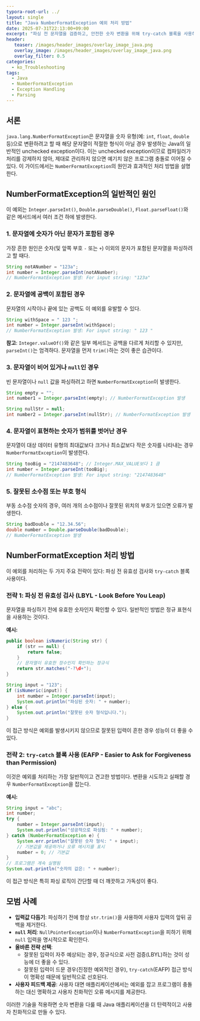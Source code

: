 ```yaml
---
typora-root-url: ../
layout: single
title: "Java NumberFormatException 예외 처리 방법"
date: 2025-07-31T22:13:00+09:00
excerpt: "파싱 전 문자열을 검증하고, 안전한 숫자 변환을 위해 try-catch 블록을 사용하여 Java의 NumberFormatException을 예방하고 처리하는 방법을 배웁니다."
header:
   teaser: /images/header_images/overlay_image_java.png
   overlay_image: /images/header_images/overlay_image_java.png
   overlay_filter: 0.5
categories:
  - ko_Troubleshooting
tags:
  - Java
  - NumberFormatException
  - Exception Handling
  - Parsing
---
```


## 서론

`java.lang.NumberFormatException`은 문자열을 숫자 유형(예: `int`, `float`, `double` 등)으로 변환하려고 할 때 해당 문자열이 적절한 형식이 아닐 경우 발생하는 Java의 일반적인 unchecked exception이다. 이는 unchecked exception이므로 컴파일러가 처리를 강제하지 않아, 제대로 관리하지 않으면 예기치 않은 프로그램 충돌로 이어질 수 있다. 이 가이드에서는 `NumberFormatException`의 원인과 효과적인 처리 방법을 설명한다.

## NumberFormatException의 일반적인 원인

이 예외는 `Integer.parseInt()`, `Double.parseDouble()`, `Float.parseFloat()`와 같은 메서드에서 여러 조건 하에 발생한다.

### 1. 문자열에 숫자가 아닌 문자가 포함된 경우

가장 흔한 원인은 숫자(및 앞쪽 부호 `-` 또는 `+`) 이외의 문자가 포함된 문자열을 파싱하려고 할 때다.

```java
String notANumber = "123a";
int number = Integer.parseInt(notANumber); 
// NumberFormatException 발생: For input string: "123a"
```

### 2. 문자열에 공백이 포함된 경우

문자열의 시작이나 끝에 있는 공백도 이 예외를 유발할 수 있다.

```java
String withSpace = " 123 ";
int number = Integer.parseInt(withSpace);
// NumberFormatException 발생: For input string: " 123 "
```
**참고**: `Integer.valueOf()`와 같은 일부 메서드는 공백을 다르게 처리할 수 있지만, `parseInt()`는 엄격하다. 문자열을 먼저 `trim()`하는 것이 좋은 습관이다.

### 3. 문자열이 비어 있거나 `null`인 경우

빈 문자열이나 `null` 값을 파싱하려고 하면 `NumberFormatException`이 발생한다.

```java
String empty = "";
int number1 = Integer.parseInt(empty); // NumberFormatException 발생

String nullStr = null;
int number2 = Integer.parseInt(nullStr); // NumberFormatException 발생
```

### 4. 문자열이 표현하는 숫자가 범위를 벗어난 경우

문자열이 대상 데이터 유형의 최대값보다 크거나 최소값보다 작은 숫자를 나타내는 경우 `NumberFormatException`이 발생한다.

```java
String tooBig = "2147483648"; // Integer.MAX_VALUE보다 1 큼
int number = Integer.parseInt(tooBig);
// NumberFormatException 발생: For input string: "2147483648"
```

### 5. 잘못된 소수점 또는 부호 형식

부동 소수점 숫자의 경우, 여러 개의 소수점이나 잘못된 위치의 부호가 있으면 오류가 발생한다.

```java
String badDouble = "12.34.56";
double number = Double.parseDouble(badDouble);
// NumberFormatException 발생
```

## NumberFormatException 처리 방법

이 예외를 처리하는 두 가지 주요 전략이 있다: 파싱 전 유효성 검사와 `try-catch` 블록 사용이다.

### 전략 1: 파싱 전 유효성 검사 (LBYL - Look Before You Leap)

문자열을 파싱하기 전에 유효한 숫자인지 확인할 수 있다. 일반적인 방법은 정규 표현식을 사용하는 것이다.

**예시:**
```java
public boolean isNumeric(String str) {
    if (str == null) {
        return false;
    }
    // 문자열이 유효한 정수인지 확인하는 정규식
    return str.matches("-?\d+"); 
}

String input = "123";
if (isNumeric(input)) {
    int number = Integer.parseInt(input);
    System.out.println("파싱된 숫자: " + number);
} else {
    System.out.println("잘못된 숫자 형식입니다.");
}
```
이 접근 방식은 예외를 발생시키지 않으므로 잘못된 입력이 흔한 경우 성능이 더 좋을 수 있다.

### 전략 2: `try-catch` 블록 사용 (EAFP - Easier to Ask for Forgiveness than Permission)

이것은 예외를 처리하는 가장 일반적이고 견고한 방법이다. 변환을 시도하고 실패할 경우 `NumberFormatException`을 잡는다.

**예시:**
```java
String input = "abc";
int number;
try {
    number = Integer.parseInt(input);
    System.out.println("성공적으로 파싱됨: " + number);
} catch (NumberFormatException e) {
    System.err.println("잘못된 숫자 형식: " + input);
    // 기본값을 제공하거나 오류 메시지를 표시
    number = 0; // 기본값
}
// 프로그램은 계속 실행됨
System.out.println("숫자의 값은: " + number);
```
이 접근 방식은 특히 파싱 로직이 간단할 때 더 깨끗하고 가독성이 좋다.

## 모범 사례

- **입력값 다듬기**: 파싱하기 전에 항상 `str.trim()`을 사용하여 사용자 입력의 앞뒤 공백을 제거한다.
- **`null` 처리**: `NullPointerException`이나 `NumberFormatException`을 피하기 위해 `null` 입력을 명시적으로 확인한다.
- **올바른 전략 선택**:
  - 잘못된 입력이 자주 예상되는 경우, 정규식으로 사전 검증(LBYL)하는 것이 성능에 더 좋을 수 있다.
  - 잘못된 입력이 드문 경우(진정한 예외적인 경우), `try-catch`(EAFP) 접근 방식이 명확성 때문에 일반적으로 선호된다.
- **사용자 피드백 제공**: 사용자 대면 애플리케이션에서는 예외를 잡고 프로그램이 충돌하는 대신 명확하고 사용자 친화적인 오류 메시지를 제공한다.

이러한 기술을 적용하면 숫자 변환을 다룰 때 Java 애플리케이션을 더 탄력적이고 사용자 친화적으로 만들 수 있다.
